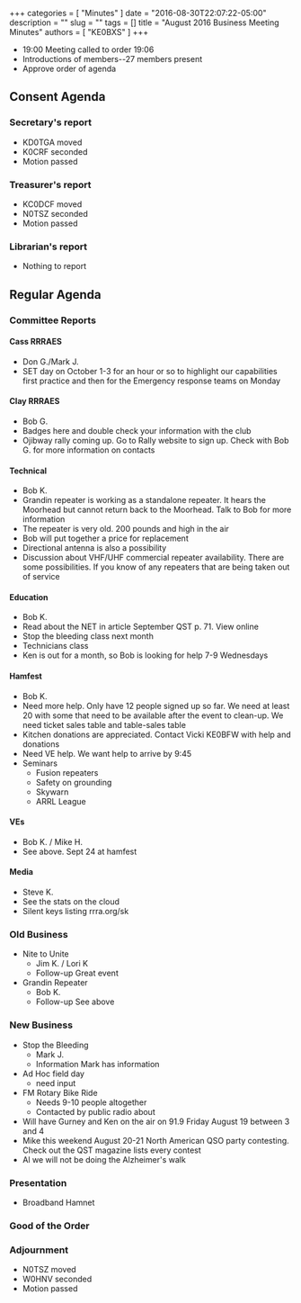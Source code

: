+++
categories = [ "Minutes" ]
date = "2016-08-30T22:07:22-05:00"
description = ""
slug = ""
tags = []
title = "August 2016 Business Meeting Minutes"
authors = [ "KE0BXS" ]
+++
* 19:00 Meeting called to order 19:06
* Introductions of members--27 members present
* Approve order of agenda<!--more-->

## Consent Agenda

### Secretary's report
* KD0TGA moved
* K0CRF seconded
* Motion passed

### Treasurer's report
* KC0DCF moved
* N0TSZ seconded
* Motion passed

### Librarian's report
* Nothing to report

## Regular Agenda

### Committee Reports

#### Cass RRRAES
* Don G./Mark J.
* SET day on October 1-3 for an hour or so to highlight our capabilities first practice and then for the Emergency response teams on Monday

#### Clay RRRAES
* Bob G.
* Badges here and double check your information with the club
* Ojibway rally coming up. Go to Rally website to sign up.  Check with Bob G. for more information on contacts

#### Technical
* Bob K.
* Grandin repeater is working as a standalone repeater.  It hears the Moorhead but cannot return back to the Moorhead.  Talk to Bob for more information
* The repeater is very old.  200 pounds and high in the air
* Bob will put together a price for replacement
* Directional antenna is also a possibility
* Discussion about VHF/UHF commercial repeater availability.  There are some possibilities.  If you know of any repeaters that are being taken out of service

#### Education
* Bob K.
* Read about the NET in article September QST p. 71. View online
* Stop the bleeding class next month
* Technicians class
* Ken is out for a month, so Bob is looking for help 7-9 Wednesdays

#### Hamfest
* Bob K.
* Need more help. Only have 12 people signed up so far. We need at least 20 with some that need to be available after the event to clean-up.  We need ticket sales table and table-sales table
* Kitchen donations are appreciated.    Contact Vicki KE0BFW  with help and donations
* Need VE help.  We want help to arrive by 9:45
* Seminars
    * Fusion repeaters
    * Safety on grounding
    * Skywarn
    * ARRL League

#### VEs
* Bob K. / Mike H.
* See above. Sept 24 at hamfest

#### Media
* Steve K.
* See the stats on the cloud
* Silent keys listing rrra.org/sk

### Old Business
* Nite to Unite
    * Jim K. / Lori K
    * Follow-up  Great event
* Grandin Repeater
    * Bob K.
    * Follow-up  See above

### New Business
* Stop the Bleeding
    * Mark J.
    * Information  Mark has information
* Ad Hoc field day
    * need input
* FM Rotary Bike Ride
    * Needs  9-10 people altogether
    * Contacted by public radio about 
* Will have Gurney and Ken on the air on 91.9 Friday August 19 between 3 and 4
* Mike this weekend August 20-21 North American QSO party contesting.  Check out the QST magazine lists every contest
* Al we will not be doing the Alzheimer's walk

### Presentation
* Broadband Hamnet

### Good of the Order

### Adjournment
* N0TSZ moved
* W0HNV seconded
* Motion passed


